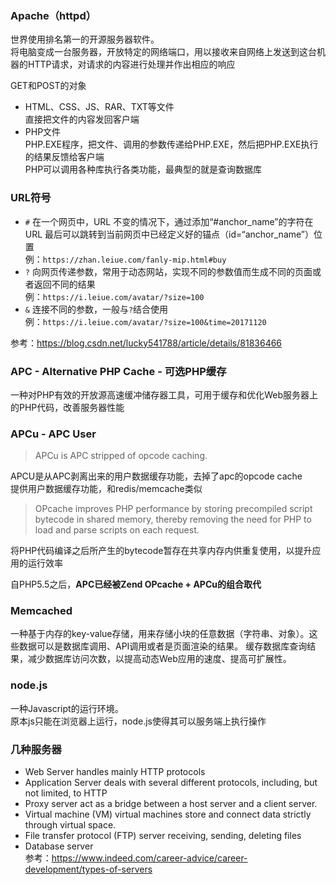 ### Apache（httpd）
世界使用排名第一的开源服务器软件。  
将电脑变成一台服务器，开放特定的网络端口，用以接收来自网络上发送到这台机器的HTTP请求，对请求的内容进行处理并作出相应的响应  

GET和POST的对象  
- HTML、CSS、JS、RAR、TXT等文件  
  直接把文件的内容发回客户端  
- PHP文件  
  PHP.EXE程序，把文件、调用的参数传递给PHP.EXE，然后把PHP.EXE执行的结果反馈给客户端  
  PHP可以调用各种库执行各类功能，最典型的就是查询数据库  

### URL符号
- `#` 在一个网页中，URL 不变的情况下，通过添加“#anchor_name”的字符在 URL 最后可以跳转到当前网页中已经定义好的锚点（id=“anchor_name”）位置  
  例：`https://zhan.leiue.com/fanly-mip.html#buy`  
- `?` 向网页传递参数，常用于动态网站，实现不同的参数值而生成不同的页面或者返回不同的结果  
  例：`https://i.leiue.com/avatar/?size=100`  
- `&` 连接不同的参数，一般与`?`结合使用  
  例：`https://i.leiue.com/avatar/?size=100&time=20171120`  

参考：https://blog.csdn.net/lucky541788/article/details/81836466  

### APC - Alternative PHP Cache - 可选PHP缓存  
一种对PHP有效的开放源高速缓冲储存器工具，可用于缓存和优化Web服务器上的PHP代码，改善服务器性能  

### APCu - APC User
> APCu is APC stripped of opcode caching.

APCU是从APC剥离出来的用户数据缓存功能，去掉了apc的opcode cache    
提供用户数据缓存功能，和redis/memcache类似  

> OPcache improves PHP performance by storing precompiled script bytecode in shared memory, thereby removing the need for PHP to load and parse scripts on each request. 

将PHP代码编译之后所产生的bytecode暂存在共享内存内供重复使用，以提升应用的运行效率

自PHP5.5之后，**APC已经被Zend OPcache + APCu的组合取代**

### Memcached
一种基于内存的key-value存储，用来存储小块的任意数据（字符串、对象）。这些数据可以是数据库调用、API调用或者是页面渲染的结果。 
缓存数据库查询结果，减少数据库访问次数，以提高动态Web应用的速度、提高可扩展性。 

### node.js
一种Javascript的运行环境。  
原本js只能在浏览器上运行，node.js使得其可以服务端上执行操作

### 几种服务器
- Web Server
  handles mainly HTTP protocols
- Application Server
  deals with several different protocols, including, but not limited, to HTTP
- Proxy server
  act as a bridge between a host server and a client server. 
- Virtual machine (VM)
  virtual machines store and connect data strictly through virtual space.
- File transfer protocol (FTP) server
  receiving, sending, deleting files
- Database server  
参考：https://www.indeed.com/career-advice/career-development/types-of-servers

